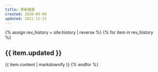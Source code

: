 ```yaml
---
title: 更新履歴
created: 2020-09-09
updated: 2021-12-23
---
```

{% assign rev_history = site.history | reverse %}
{% for item in rev_history %}
## <a name="{{ item.updated }}">{{ item.updated }}</a>
{{ item.content | markdownify }}
{% endfor %}
